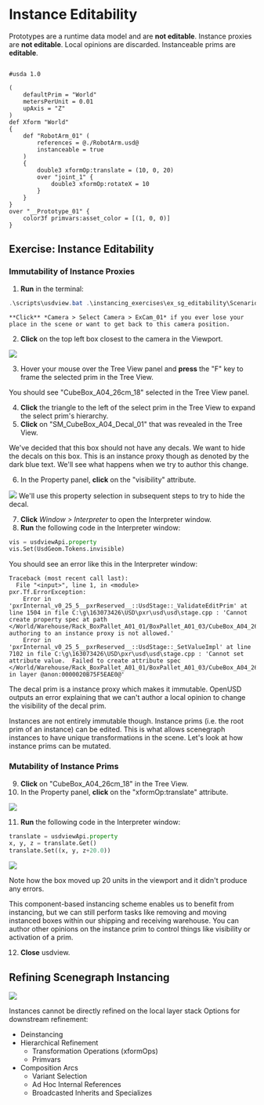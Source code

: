 # Instance Editability

Prototypes are a runtime data model and are **not editable**.
Instance proxies are **not editable**. Local opinions are discarded.
Instanceable prims are **editable**.

``` usda

#usda 1.0

(
    defaultPrim = "World"
    metersPerUnit = 0.01    
    upAxis = "Z"
)
def Xform "World"
{
    def "RobotArm_01" (
        references = @./RobotArm.usd@
        instanceable = true
    )
    {
        double3 xformOp:translate = (10, 0, 20)        
        over "joint_1" {
            double3 xformOp:rotateX = 10        
        }
    }
}
over "__Prototype_01" {
    color3f primvars:asset_color = [(1, 0, 0)]
}

```

## Exercise: Instance Editability

### Immutability of Instance Proxies

1. **Run** in the terminal:
```powershell
.\scripts\usdview.bat .\instancing_exercises\ex_sg_editability\Scenario.usd --camera ExCam_01
```

```{tip}
**Click** *Camera > Select Camera > ExCam_01* if you ever lose your place in the scene or want to get back to this camera position.
```

2. **Click** on the top left box closest to the camera in the Viewport.

![](../../images/asset-modularity-instancing//top-left-box-closeup.png)

3. Hover your mouse over the Tree View panel and **press** the "F" key to frame the selected prim in the Tree View.

You should see "CubeBox_A04_26cm_18" selected in the Tree View panel.

4. **Click** the triangle to the left of the select prim in the Tree View to expand the select prim's hierarchy.
5. **Click** on "SM_CubeBox_A04_Decal_01" that was revealed in the Tree View.

We've decided that this box should not have any decals. We want to hide the decals on this box. This is an instance proxy though as denoted by the dark blue text. We'll see what happens when we try to author this change.

6. In the Property panel, **click** on the "visibility" attribute.

![](../../images/asset-modularity-instancing//select-vis.png)
We'll use this property selection in subsequent steps to try to hide the decal.

7. **Click** *Window > Interpreter* to open the Interpreter window.
8. **Run** the following code in the Interpreter window:
```python
vis = usdviewApi.property
vis.Set(UsdGeom.Tokens.invisible)
```

You should see an error like this in the Interpreter window:

```shell
Traceback (most recent call last):
  File "<input>", line 1, in <module>
pxr.Tf.ErrorException: 
	Error in 'pxrInternal_v0_25_5__pxrReserved__::UsdStage::_ValidateEditPrim' at line 1504 in file C:\g\163073426\USD\pxr\usd\usd\stage.cpp : 'Cannot create property spec at path </World/Warehouse/Rack_BoxPallet_A01_01/BoxPallet_A01_03/CubeBox_A04_26cm_18/SM_CubeBox_A04_Decal_01>; authoring to an instance proxy is not allowed.'
	Error in 'pxrInternal_v0_25_5__pxrReserved__::UsdStage::_SetValueImpl' at line 7102 in file C:\g\163073426\USD\pxr\usd\usd\stage.cpp : 'Cannot set attribute value.  Failed to create attribute spec </World/Warehouse/Rack_BoxPallet_A01_01/BoxPallet_A01_03/CubeBox_A04_26cm_18/SM_CubeBox_A04_Decal_01.visibility> in layer @anon:0000020B75F5EAE0@'
```

The decal prim is a instance proxy which makes it immutable. OpenUSD outputs an error explaining that we can't author a local opinion to change the visibility of the decal prim.

Instances are not entirely immutable though. Instance prims (i.e. the root prim of an instance) can be edited. This is what allows scenegraph instances to have unique transformations in the scene. Let's look at how instance prims can be mutated.

### Mutability of Instance Prims

9. **Click** on "CubeBox_A04_26cm_18" in the Tree View.
10. In the Property panel, **click** on the "xformOp:translate" attribute.

![](../../images/asset-modularity-instancing//select-translate.png)

11. **Run** the following code in the Interpreter window:
```python
translate = usdviewApi.property
x, y, z = translate.Get()
translate.Set((x, y, z+20.0))
```

![](../../images/asset-modularity-instancing//instance-prim-tranlsation.png)

Note how the box moved up 20 units in the viewport and it didn't produce any errors.

This component-based instancing scheme enables us to benefit from instancing, but we can still perform tasks like removing and moving instanced boxes within our shipping and receiving warehouse. You can author other opinions on the instance prim to control things like visibility or activation of a prim.

12. **Close** usdview.

## Refining Scenegraph Instancing

![](../../images/asset-modularity-instancing/slides/Slide39.jpg)

Instances cannot be directly refined on the local layer stack
Options for downstream refinement:
* Deinstancing
* Hierarchical Refinement
    * Transformation Operations (xformOps)
    * Primvars
* Composition Arcs
    * Variant Selection
    * Ad Hoc Internal References
    * Broadcasted Inherits and Specializes
